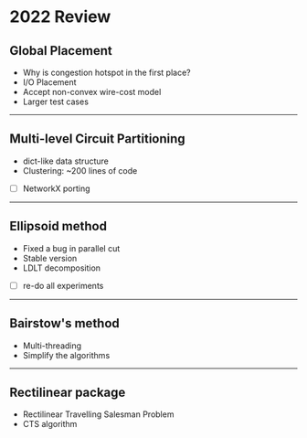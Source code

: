 # 2022 Review

## Global Placement
- Why is congestion hotspot in the first place?
- I/O Placement
- Accept non-convex wire-cost model
- Larger test cases

---

## Multi-level Circuit Partitioning
- dict-like data structure
- Clustering: ~200 lines of code
- [ ] NetworkX porting

---

## Ellipsoid method
- Fixed a bug in parallel cut
- Stable version
- LDLT decomposition
- [ ] re-do all experiments

---

## Bairstow's method
- Multi-threading
- Simplify the algorithms

---

## Rectilinear package

- Rectilinear Travelling Salesman Problem
- CTS algorithm
